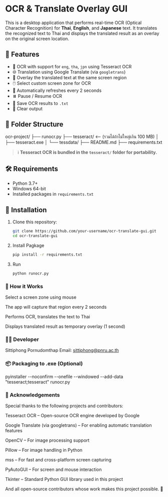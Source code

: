 # OCR & Translate Overlay GUI

This is a desktop application that performs real-time OCR (Optical Character Recognition) for **Thai**, **English**, and **Japanese** text. It translates the recognized text to Thai and displays the translated result as an overlay on the original screen location.

## 📌 Features

- 🧠 OCR with support for `eng`, `tha`, `jpn` using Tesseract OCR
- 🌐 Translation using Google Translate (via `googletrans`)
- 💬 Overlay the translated text at the same screen region
- 🖱️ Select custom screen zone for OCR
- 🔁 Automatically refreshes every 2 seconds
- ⏸️ Pause / Resume OCR
- 💾 Save OCR results to `.txt`
- 🧹 Clear output

## 📂 Folder Structure
ocr-project/
├── runocr.py
├── tesseract/          <-- (รวมได้ถ้าไม่ใหญ่เกิน 100 MB)
│   ├── tesseract.exe
│   └── tessdata/
├── README.md
├── requirements.txt


> ℹ️ **Tesseract OCR is bundled in the `tesseract/` folder for portability.**

## 🛠 Requirements

- Python 3.7+
- Windows 64-bit
- Installed packages in `requirements.txt`

## 🔧 Installation

1. Clone this repository:
   ```bash
   git clone https://github.com/your-username/ocr-translate-gui.git
   cd ocr-translate-gui
   ```

2. Install Pagkage 
   ```bash
   pip install -r requirements.txt
   ```

3. Run 
   ```bash
   python runocr.py
   ```

### 🧠 How it Works
Select a screen zone using mouse

The app will capture that region every 2 seconds

Performs OCR, translates the text to Thai

Displays translated result as temporary overlay (1 second)

### 🧑‍💻 Developer
Sittiphong Pornudomthap
Email: sittiphong@pnru.ac.th


### 📦 Packaging to .exe (Optional)
pyinstaller --noconfirm --onefile --windowed --add-data "tesseract;tesseract" runocr.py

### 🙏 Acknowledgements
Special thanks to the following projects and contributors:

Tesseract OCR – Open-source OCR engine developed by Google

Google Translate (via googletrans) – For enabling automatic translation features

OpenCV – For image processing support

Pillow – For image handling in Python

mss – For fast and cross-platform screen capturing

PyAutoGUI – For screen and mouse interaction

Tkinter – Standard Python GUI library used in this project

And all open-source contributors whose work makes this project possible. 💙
